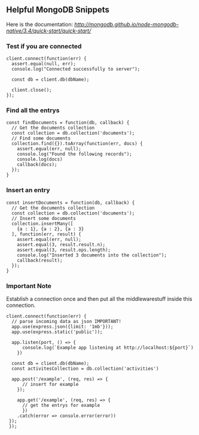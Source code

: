 ## Helpful MongoDB Snippets
Here is the documentation: *http://mongodb.github.io/node-mongodb-native/3.4/quick-start/quick-start/*


### Test if you are connected
``` 
client.connect(function(err) {
  assert.equal(null, err);
  console.log("Connected successfully to server");

  const db = client.db(dbName);

  client.close();
});
```




### Find all the entrys 
```
const findDocuments = function(db, callback) {
  // Get the documents collection
  const collection = db.collection('documents');
  // Find some documents
  collection.find({}).toArray(function(err, docs) {
    assert.equal(err, null);
    console.log("Found the following records");
    console.log(docs)
    callback(docs);
  });
}
```



### Insert an entry
```
const insertDocuments = function(db, callback) {
  // Get the documents collection
  const collection = db.collection('documents');
  // Insert some documents
  collection.insertMany([
    {a : 1}, {a : 2}, {a : 3}
  ], function(err, result) {
    assert.equal(err, null);
    assert.equal(3, result.result.n);
    assert.equal(3, result.ops.length);
    console.log("Inserted 3 documents into the collection");
    callback(result);
  });
}
```

### Important Note 
Establish a connection once and then put all the middlewarestuff inside this connection.

```
client.connect(function(err) {
  // parse incoming data as json IMPORTANT!
  app.use(express.json({limit: '1mb'}));
  app.use(express.static('public'));
  
  app.listen(port, () => {
      console.log(`Example app listening at http://localhost:${port}`)
    })

  const db = client.db(dbName);
  const activitesCollection = db.collection('activities')

  app.post('/example', (req, res) => {
      // insert for example
    });

    app.get('/example', (req, res) => {
      // get the entrys for example
      })
    .catch(error => console.error(error))
 });
 });
```

